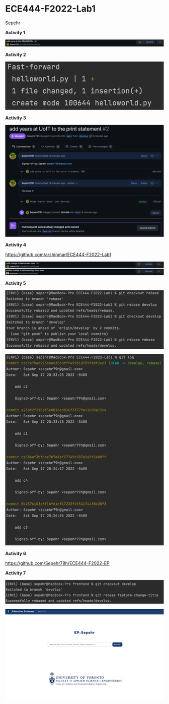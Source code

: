 # ECE444-F2022-Lab1
Sepehr

**Activity 1**

![](Images/Activity1.png)

**Activity 2**

![](Images/Activity2.png)

**Activity 3**

![](Images/Activity3.png)

**Activity 4**

https://github.com/arshinmar/ECE444-F2022-Lab1

![](Images/Activity4-1.png)
![](Images/Activity4-2.png)

**Activity 5**

![](Images/Activity5-1.png)

![](Images/Activity5-2.png)

**Activity 6**

https://github.com/Sepehr79h/ECE444-F2022-EP

**Activity 7**

![](Images/Activity7-1.png)

![](Images/Activity7-2.png)